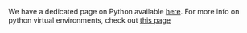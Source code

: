 We have a dedicated page on Python available [here](../../../../python.md).
For more info on python virtual environments, check out [this page](../../../../setting_up_python_virtual_environments.md)